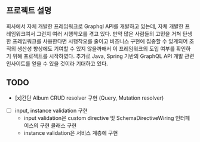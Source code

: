 ## 프로젝트 설명
회사에서 자체 개발한 프레임워크로 Graphql API를 개발하고 있는데, 자체 개발한 프레임워크여서 그런지 여러 시행착오를 겪고 있다.
만약 많은 사람들의 고민을 거쳐 탄생한 프레임워크를 사용한다면 시행착오를 줄이고 비즈니스 구현에 집중할 수 있게되어 조직의 생산성 향상에도 기여할 수 있지 않을까해서 이 프레임워크의 도입 여부를 확인하기 위해 프로젝트를 시작하였다.
추가로 Java, Spring 기반의 GraphQL API 개발 관련 인사이트를 얻을 수 있을 것이라 기대하고 있다.

## TODO
- [x]간단 Album CRUD resolver 구현 (Query, Mutation resolver)
- [ ] input, instance validation 구현
  - input validation은 custom directive 및 SchemaDirectiveWiring 인터페이스의 구현 클래스 구현
  - instance validation은 서비스 계층에 구현